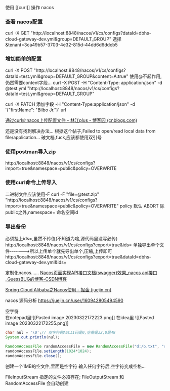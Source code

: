 使用 [[curl]] 操作 nacos
### 查看 nacos配置
curl -X GET "http://localhost:8848/nacos/v1/cs/configs?dataId=dbhs-cloud-gateway-dev.yml&group=DEFAULT_GROUP"
	选择 &tenant=3ca49b57-3703-4e32-815d-44dd6d6ddcb5
	
### 增加简单的配置
curl -X POST "http://localhost:8848/nacos/v1/cs/configs?dataId=test.yml&group=DEFAULT_GROUP&content=A:true"
使用@不起作用,仍然需要content字段...
curl -X POST -H "Content-Type: application/json" -d @test.yml "http://localhost:8848/nacos/v1/cs/configs?dataId=test.yml&group=DEFAULT_GROUP"

curl -X PATCH  添加字段
-H "Content-Type:application/json"
-d '{"firstName": "Bilbo Jr."}' url


[通过curl向nacos上传配置文件 - 林江plus - 博客园 (cnblogs.com)](https://www.cnblogs.com/linjiangplus/p/16549555.html)

还是没有找到解决办法...
根据这个帖子,Failed to open/read local data from file/application...
破文档,fuck,应该都使用双引号

### 使用postman导入zip
http://localhost:8848/nacos/v1/cs/configs?import=true&namespace=public&policy=OVERWRITE

### 使用curl命令上传导入
二进制文件应该使用-F
curl  -F "file=@test.zip" "http://localhost:8848/nacos/v1/cs/configs?import=true&namespace=public&policy=OVERWRITE"
policy 默认 ABORT
除public之外,namespace= 命名空间id

### 导出备份
必须挂上ids=,虽然不传值(不知道为啥,源代码里没写必传)
http://localhost:8848/nacos/v1/cs/configs?export=true&ids=
单独导出单个文件------->所以上传单个就先导出单个,压缩,上传即可
http://localhost:8848/nacos/v1/cs/configs?export=true&dataId=dbhs-cloud-gateway-dev.yml&ids=

定制化nacos......
[Nacos页面实现API接口文档(swagger)效果_nacos api接口_GuessBUG的博客-CSDN博客](https://blog.csdn.net/GuessBUG/article/details/111998663)

[Spring Cloud Alibaba之Nacos使用 - 掘金 (juejin.cn)](https://juejin.cn/post/6947561394800132110)

nacos 源码分析
https://juejin.cn/user/160942805494590



空字符   
在notepad里![[Pasted image 20230322172223.png]]
在idea里 ![[Pasted image 20230322172255.png]]
```java
char nul = '\0';// 空字符的ASCII码是0,空格是32,0是48
System.out.println(nul);

RandomAccessFile randomAccessFile = new RandomAccessFile("d:/b.txt", "rw");  
randomAccessFile.setLength(1024*1024);  
randomAccessFile.close();
```
创建一个1MB的空文件,里面是空字符
输入任何字符后,空字符变成空格...

FileInputStream 指定的文件必须存在;
FileOutputStream  和 RandomAccessFile 会自动创建